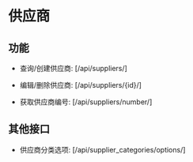 # 供应商


## 功能

- 查询/创建供应商:
[/api/suppliers/]

- 编辑/删除供应商:
[/api/suppliers/{id}/]

- 获取供应商编号:
[/api/suppliers/number/]


## 其他接口

- 供应商分类选项:
[/api/supplier_categories/options/]
